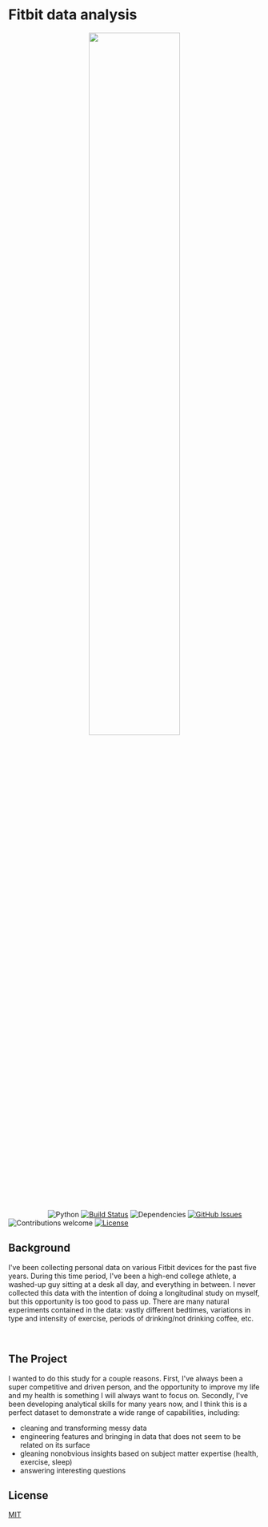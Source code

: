 # Fitbit data analysis

<p align="center"><img width=60% src="https://www.gizmochina.com/wp-content/uploads/2019/11/Fitbit-Logo.jpg"></p>

&nbsp;&nbsp;&nbsp;&nbsp;&nbsp;&nbsp;&nbsp;&nbsp;&nbsp;&nbsp;&nbsp;&nbsp;&nbsp;&nbsp;&nbsp;&nbsp;&nbsp;&nbsp;&nbsp;
![Python](https://img.shields.io/badge/python-v3.6+-blue.svg)
[![Build Status](https://travis-ci.org/anfederico/Clairvoyant.svg?branch=master)](https://travis-ci.org/anfederico/Clairvoyant)
![Dependencies](https://img.shields.io/badge/dependencies-up%20to%20date-brightgreen.svg)
[![GitHub Issues](https://img.shields.io/github/issues/anfederico/Clairvoyant.svg)](https://github.com/anfederico/Clairvoyant/issues)
![Contributions welcome](https://img.shields.io/badge/contributions-welcome-orange.svg)
[![License](https://img.shields.io/badge/license-MIT-blue.svg)](https://opensource.org/licenses/MIT)

## Background

I've been collecting personal data on various Fitbit devices for the past five years. During this time period, I've been a high-end college athlete, a washed-up guy sitting at a desk all day, and everything in between. I never collected this data with the intention of doing a longitudinal study on myself, but this opportunity is too good to pass up. There are many natural experiments contained in the data: vastly different bedtimes, variations in type and intensity of exercise, periods of drinking/not drinking coffee, etc. 

<br>

## The Project
I wanted to do this study for a couple reasons. First, I've always been a super competitive and driven person, and the opportunity to improve my life and my health is something I will always want to focus on. Secondly, I've been developing analytical skills for many years now, and I think this is a perfect dataset to demonstrate a wide range of capabilities, including:
  - cleaning and transforming messy data
  - engineering features and bringing in data that does not seem to be related on its surface
  - gleaning nonobvious insights based on subject matter expertise (health, exercise, sleep)
  - answering interesting questions 

## License
[MIT](https://choosealicense.com/licenses/mit/)
